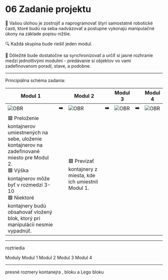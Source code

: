 # 06 Zadanie projektu

:dart: Vašou úlohou je zostrojiť a naprogramovať štyri samostatné robotické časti, ktoré budú na seba nadväzovať a postupne vykonajú manipulačné úkony na základe popisu nižšie.  

:mag: Každá skupina bude riešiť jeden modul.

:twisted_rightwards_arrows: Dôležité bude dostatočne sa synchronizovať a určiť si jasné rozhranie medzi jednotlivými modulmi - predávanie si objektov vo vami zadefinovanom poradí, stave, a podobne.

---

Principiálna schéma zadania:

| Modul 1 | | Modul 2 | | Modul 3 | | Modul 4 |
|---------|---------|---------|---------|---------|---------|---------|
| ![OBR](https://github.com/PavolSte/Robotika4/blob/d5d17f7a90e56e8c825b775b20b6f948949a6b17/S%C3%BAbory/Robot%20-%20modul%201.png)| :arrow_right: |![OBR](https://github.com/PavolSte/Robotika4/blob/d5d17f7a90e56e8c825b775b20b6f948949a6b17/S%C3%BAbory/Robot%20-%20modul%202.png)| :arrow_right:|![OBR](https://github.com/PavolSte/Robotika4/blob/d5d17f7a90e56e8c825b775b20b6f948949a6b17/S%C3%BAbory/Robot%20-%20modul%203.png)| :arrow_right: |![OBR](https://github.com/PavolSte/Robotika4/blob/d5d17f7a90e56e8c825b775b20b6f948949a6b17/S%C3%BAbory/Robot%20-%20modul%204.png)|
|:green_square: Preloženie kontajnerov umiestnených na sebe, uloženie kontajnerov na zadefinované miesto pre Modul 2. <br> :green_square: Výška kontajnerov môže byť v rozmedzí 3-10 <br> :green_square: Niektoré kontajnery budú obsahovať vložený blok, ktorý pri manipulácii nesmie vypadnúť. ||:green_square: Previzať kontajnery z miesta, kde ich umiestnil Modul 1. |||||

---




roztriedia 

Moduly
Modul 1
Modul 2
Modul 3
Modul 4

---

presné rozmery kontanejra , bloku a Lego bloku

